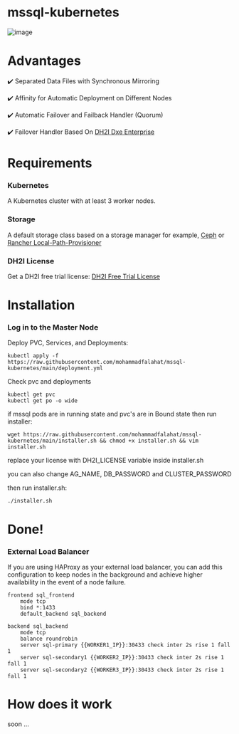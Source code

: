 # mssql-kubernetes

![image](https://github.com/falahatme/mssql-kubernetes/assets/7458874/87e1257e-0063-40fb-9eb9-46f969077146)

# Advantages

✔️ Separated Data Files with Synchronous Mirroring

✔️ Affinity for Automatic Deployment on Different Nodes

✔️ Automatic Failover and Failback Handler (Quorum)

✔️ Failover Handler Based On [DH2I Dxe Enterprise](https://dh2i.com/dxenterprise-high-availability/)

# Requirements

### Kubernetes
A Kubernetes cluster with at least 3 worker nodes.
### Storage
A default storage class based on a storage manager for example, [Ceph](https://github.com/mohammadfalahat/rook) or [Rancher Local-Path-Provisioner](https://github.com/rancher/local-path-provisioner)
### DH2I License
Get a DH2I free trial license: [DH2I Free Trial License](https://clients.dh2i.com/Default.aspx)

# Installation

### Log in to the Master Node

Deploy PVC, Services, and Deployments:

```
kubectl apply -f https://raw.githubusercontent.com/mohammadfalahat/mssql-kubernetes/main/deployment.yml
```

Check  pvc and deployments

```
kubectl get pvc
kubectl get po -o wide
```

if mssql pods are in running state and pvc's are in Bound state then run installer:

```
wget https://raw.githubusercontent.com/mohammadfalahat/mssql-kubernetes/main/installer.sh && chmod +x installer.sh && vim installer.sh
```

replace your license with DH2I_LICENSE variable inside installer.sh

you can also change AG_NAME, DB_PASSWORD and CLUSTER_PASSWORD

then run installer.sh:

```
./installer.sh
```

# Done!

### External Load Balancer

If you are using HAProxy as your external load balancer, you can add this configuration to keep nodes in the background and achieve higher availability in the event of a node failure.

```
frontend sql_frontend
    mode tcp
    bind *:1433
    default_backend sql_backend

backend sql_backend
    mode tcp
    balance roundrobin
    server sql-primary {{WORKER1_IP}}:30433 check inter 2s rise 1 fall 1
    server sql-secondary1 {{WORKER2_IP}}:30433 check inter 2s rise 1 fall 1
    server sql-secondary2 {{WORKER3_IP}}:30433 check inter 2s rise 1 fall 1
```

# How does it work
soon ...
